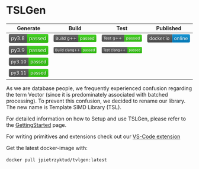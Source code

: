 # TSLGen


|Generate|Build|Test|Published|
|:-:|:-:|:-:|:-:|
|[![py38](./doc/badges/generate_py3.8.svg)](https://github.com/db-tu-dresden/TVLGen/actions/workflows/tslgen_merge_main.yml)|[![build_g++](./doc/badges/build_g++.svg)](https://github.com/db-tu-dresden/TVLGen/actions/workflows/tslgen_merge_main.yml)|[![test_g++](./doc/badges/test_g++.svg)](https://github.com/db-tu-dresden/TVLGen/actions/workflows/tslgen_merge_main.yml)|[![dockerio](./doc/badges/docker.io.svg)](https://github.com/db-tu-dresden/TVLGen/actions/workflows/tslgen_merge_main.yml)|
|[![py39](./doc/badges/generate_py3.9.svg)](https://github.com/db-tu-dresden/TVLGen/actions/workflows/tslgen_merge_main.yml)|[![build_clang++](./doc/badges/build_clang++.svg)](https://github.com/db-tu-dresden/TVLGen/actions/workflows/tslgen_merge_main.yml)|[![test_clang++](./doc/badges/test_clang++.svg)](https://github.com/db-tu-dresden/TVLGen/actions/workflows/tslgen_merge_main.yml)||
|[![py310](./doc/badges/generate_py3.10.svg)](https://github.com/db-tu-dresden/TVLGen/actions/workflows/tslgen_merge_main.yml)||||
|[![py311](./doc/badges/generate_py3.11.svg)](https://github.com/db-tu-dresden/TVLGen/actions/workflows/tslgen_merge_main.yml)|


As we are database people, we frequently experienced confusion regarding the term Vector (since it is predominately associated with batched processing). To prevent this confusion, we decided to rename our library. The new name is Template SIMD Library (TSL).

For detailed information on how to Setup and use TSLGen, please refer to the [GettingStarted](doc/GettingStarted.md) page.

For writing primitives and extensions check out our [VS-Code extension](https://marketplace.visualstudio.com/items?itemName=DBTUD.tslgen-edit)

Get the latest docker-image with:

```docker pull jpietrzyktud/tvlgen:latest```


